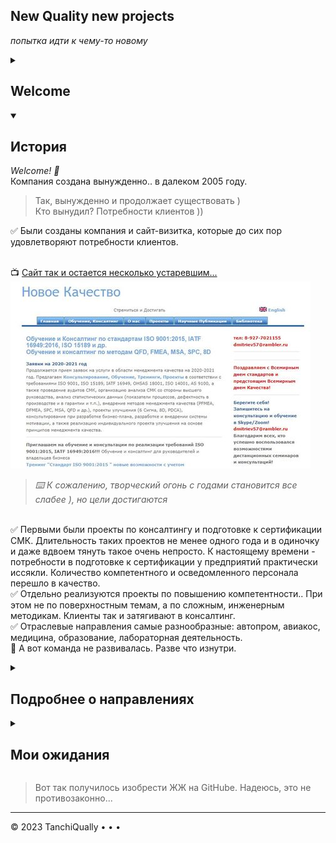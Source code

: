<!-- 
 репозиторий для НК проектов
-->

## New Quality new projects
_попытка идти к чему-то новому_

<!-- 
 в общем...
-->

<details id=0>
<summary><h2>Welcome</h2></summary>

_Интересов слишком много, а жизни все меньше, чтобы их реализовать_
<br>Тем не менее, пока основное - работа, на ней и буду тренироваться.
</details>

<!-- 
  <<< Author notes:
-->

<details id=1 open>
<summary><h2> История</h2></summary>

_Welcome! :wave:_
<br>Компания создана вынужденно.. в далеком 2005 году.
>  Так, вынужденно и продолжает существовать )
>  <br>Кто вынудил?  Потребности клиентов ))
 
:white_check_mark: Были созданы компания и сайт-визитка, которые до сих пор удовлетворяют потребности клиентов.

<br>:tv: [Сайт так и остается несколько устаревшим...](http://www.new-quality.ru/)
<br>
![как-то так...](/images/nq4history.JPG)

>_:keyboard: К сожалению, творческий огонь с годами становится все слабее ), но цели достигаются_

<br>:white_check_mark: Первыми были проекты по консалтингу и подготовке к сертификации СМК. Длительность таких проектов не менее одного года и в одиночку и даже вдвоем тянуть такое очень непросто. К настоящему времени - потребности в подготовке к сертификации у предприятий практически иссякли. Количество компетентного и осведомленного персонала перешло в качество.
<br>:white_check_mark: Отдельно реализуются проекты по повышению компетентности.. При этом не по поверхностным темам, а по сложным, инженерным методикам. Клиенты так и затягивают в консалтинг.
<br>:white_check_mark: Отраслевые направления самые разнообразные: автопром, авиакос, медицина, образование, лабораторная деятельность.
<br>:black_square_button: А вот команда не развивалась. Разве что изнутри.

</details>

<!-- 
  <<< Author notes: >>>
-->

<details id=2>
<summary><h2>Подробнее о направлениях</h2></summary>

__Поехали! :tada:__

> Много мудрых русских пословиц про "7 раз отмерь...", "не зная броду не лезь в воду" и прочих.
> Но мы менее мудры, наша поговорка  - "Лиха беда начало".
> А у главного компаньона, так вообще - "Главное - ввязаться в бой...".
 
### :keyboard: А вокруг столько всего...
* Кому-то нужна разработка и внедрение  систем менеджмента в соответствии с требованиями и рекомендациями ISO 9001, ISO 9004, IATF 16969, ISO 14001, OHSAS 18000, ISO 15189, ISO 50001 и другими..
* Кому-то нужен перевод, адаптация и внедрение требований и процедур иностранных заказчиков и партнеров.
* Автопрому нужно внедрение методик APQP/CP, FMEA, PPAP, QFD, SPC, MSA, 8D, 5S.
    * А сейчас и всем отраслям машиностроения не помешало бы...
* Лабораториям нужно понимание системных требований к компетентности ISO 7025 (или ISO 15189 - медицинским)
 <br>
 > И хорошо, если пока будет остваться тяга к знаниям! Значит, будут качественные продукты и качественная жизнь

:white_check_mark: Дальнейшее развитие отражалось на сайте... Но... в период всяких карантинов работы стало больше, а здоровья и мотивации - меньше.

- [ ] Собственно GitHub - попытка вдохнуть что-то новое... и самомотивироваться

   ```
   Welcome to my GitHub profile!
   ```
   
</details>
<!-- 
  <<< Author notes: 
-->

<details id=3>
<summary><h2>Мои ожидания</h2></summary>

_Стану еще более крутой, разберусь еще в большем количестве непрактичных, не приносящих прибыли вещей :sunglasses:_

>При всей моей компьютерно ориентированности, мне не хватает терпеливости заниматься каким-то одним узким направлением.
>C'est la vie!
>
>Так что если вам в команду нужен кто-то, кто не боится разобраться в новом и передать знания и опыт - welcome:sparkles:
 
* Одна из задачек была - возможность бесплатной отработки простеньких сайтов для студентов.
<br> Первоначально вдохновила информация о наличии gh-pages, и как любитель писания в блокноте, получилось набросать первую страничку: 
:tv:[просто листочек информации...](https://tanchiqually.github.io/nq/)
    * Сейчас, получив знак отличия "YOLO", вижу, что не все понимаю правильно и уже бардак, а не репозиторий )
<br> Более того, благодаря [подсказкам добрых людей](https://github.com/GnuriaN/format-README) я вижу, что и readme - тоже вполне себе информационная площадка! Которая может быть очень даже симпатичной.
<br>_олдскульные комрады, надеюсь, поймут мое воодушевление при виде стиля_ ```Lexicon for Dos``` 

| | что-то в этом есть| |
|:----|:----:|----:|
| 1 | 2 | 3 |
| но | надо еще |      разобраться |

- [ ] Пока не знаю, буду ли заманивать студентов для осваивания GitHub...
<br> 

* Другое направление - осваивание `_Python_`
    - [ ] Никто не знает, получится ли у меня подключиться в этом направлении
* Третье направление - доморощенная `робототехника`
    - [ ] Опять, похоже отстаю лет на 10-20
 
> _по всем этим направлениям так или иначе дороги не первый год ведут на GitHub_
 
* Еще одна из идей 20-летней давности - использования репозиториев для `науки`. Однако, то ли $\LaTeX$ по-русски звучит как-то не очень, то ли нам, провинциалам, мозгов не хватает.
[оставлю здесь ссылочку](https://github.com/allatambov/Latex)

> Похоже, этот раздел не имеет отношения к проектам NQ, но пока пусть будет здесь...
 
:white_check_mark: Начало положено (лиха беда начало ;)
А что из этого выйдет - посмотрим...
 
</details>

> Вот так получилось изобрести ЖЖ на GitHube. Надеюсь, это не противозаконно...

<!--
  <<< Author notes: Footer >>>
  -->

---

&copy; 2023 TanchiQually &bull; &bull; &bull;
